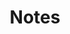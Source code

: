 ---
layout: category
title: Notes
category: notes_de_lecture
permalink: /categories/notes_de_lecture/
---